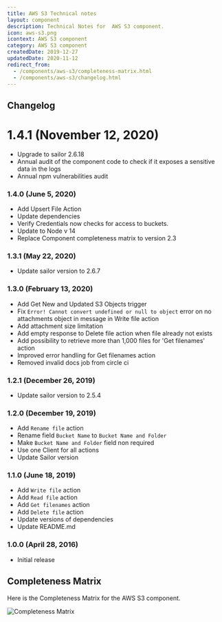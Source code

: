 ```yaml
---
title: AWS S3 Technical notes
layout: component
description: Technical Notes for  AWS S3 component.
icon: aws-s3.png
icontext: AWS S3 component
category: AWS S3 component
createdDate: 2019-12-27
updatedDate: 2020-11-12
redirect_from:
  - /components/aws-s3/completeness-matrix.html
  - /components/aws-s3/changelog.html
---
```


## Changelog

# 1.4.1 (November 12, 2020)

* Upgrade to sailor 2.6.18
* Annual audit of the component code to check if it exposes a sensitive data in the logs
* Annual npm vulnerabilities audit

### 1.4.0 (June 5, 2020)

* Add Upsert File Action
* Update dependencies
* Verify Credentials now checks for access to buckets.
* Update to Node v 14
* Replace Component completeness matrix to version 2.3

### 1.3.1 (May 22, 2020)

* Update sailor version to 2.6.7

### 1.3.0 (February 13, 2020)

* Add Get New and Updated S3 Objects trigger
* Fix `Error! Cannot convert undefined or null to object` error on no attachments object in message in Write file action
* Add attachment size limitation
* Add empty response to Delete file action when file already not exists
* Add possibility to retrieve more than 1,000 files for 'Get filenames' action
* Improved error handling for Get filenames action
* Removed invalid docs job from circle ci

### 1.2.1 (December 26, 2019)

* Update sailor version to 2.5.4

### 1.2.0 (December 19, 2019)

* Add `Rename file` action
* Rename field `Bucket Name` to `Bucket Name and Folder`
* Make `Bucket Name and Folder` field non required
* Use one Client for all actions
* Update Sailor version

### 1.1.0 (June 18, 2019)

* Add `Write file` action
* Add `Read file` action
* Add `Get filenames` action
* Add `Delete file` action
* Update versions of dependencies
* Update README.md

### 1.0.0 (April 28, 2016)

* Initial release

## Completeness Matrix

Here is the Completeness Matrix for the AWS S3 component.

![Completeness Matrix](https://user-images.githubusercontent.com/5710732/82918058-312e5780-9f42-11ea-9f80-9eb6cc9aed35.png)

